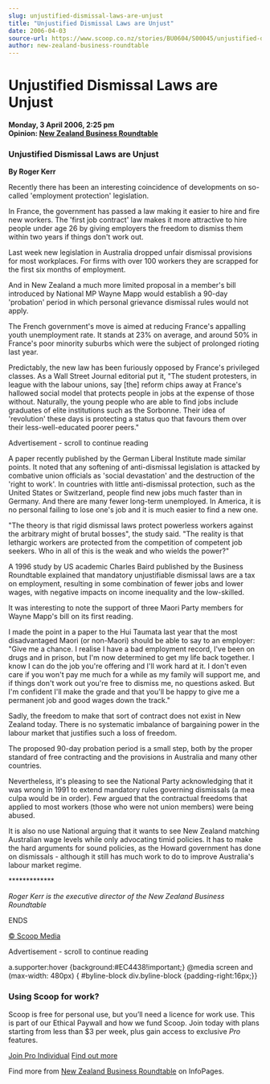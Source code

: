 ```yaml
---
slug: unjustified-dismissal-laws-are-unjust
title: "Unjustified Dismissal Laws are Unjust"
date: 2006-04-03
source-url: https://www.scoop.co.nz/stories/BU0604/S00045/unjustified-dismissal-laws-are-unjust.htm
author: new-zealand-business-roundtable
---
```

Unjustified Dismissal Laws are Unjust
=====================================

**Monday, 3 April 2006, 2:25 pm**  
**Opinion: [New Zealand Business Roundtable](https://info.scoop.co.nz/New_Zealand_Business_Roundtable)**

### Unjustified Dismissal Laws are Unjust

**By Roger Kerr**

Recently there has been an interesting coincidence of developments on so-called 'employment protection' legislation.

In France, the government has passed a law making it easier to hire and fire new workers. The 'first job contract' law makes it more attractive to hire people under age 26 by giving employers the freedom to dismiss them within two years if things don't work out.

Last week new legislation in Australia dropped unfair dismissal provisions for most workplaces. For firms with over 100 workers they are scrapped for the first six months of employment.

And in New Zealand a much more limited proposal in a member's bill introduced by National MP Wayne Mapp would establish a 90-day 'probation' period in which personal grievance dismissal rules would not apply.

The French government's move is aimed at reducing France's appalling youth unemployment rate. It stands at 23% on average, and around 50% in France's poor minority suburbs which were the subject of prolonged rioting last year.

Predictably, the new law has been furiously opposed by France's privileged classes. As a Wall Street Journal editorial put it, \"The student protesters, in league with the labour unions, say \[the\] reform chips away at France's hallowed social model that protects people in jobs at the expense of those without. Naturally, the young people who are able to find jobs include graduates of elite institutions such as the Sorbonne. Their idea of 'revolution' these days is protecting a status quo that favours them over their less-well-educated poorer peers."

Advertisement - scroll to continue reading





A paper recently published by the German Liberal Institute made similar points. It noted that any softening of anti-dismissal legislation is attacked by combative union officials as 'social devastation' and the destruction of the 'right to work'. In countries with little anti-dismissal protection, such as the United States or Switzerland, people find new jobs much faster than in Germany. And there are many fewer long-term unemployed. In America, it is no personal failing to lose one's job and it is much easier to find a new one.

"The theory is that rigid dismissal laws protect powerless workers against the arbitrary might of brutal bosses", the study said. "The reality is that lethargic workers are protected from the competition of competent job seekers. Who in all of this is the weak and who wields the power?"

A 1996 study by US academic Charles Baird published by the Business Roundtable explained that mandatory unjustifiable dismissal laws are a tax on employment, resulting in some combination of fewer jobs and lower wages, with negative impacts on income inequality and the low-skilled.

It was interesting to note the support of three Maori Party members for Wayne Mapp's bill on its first reading.

I made the point in a paper to the Hui Taumata last year that the most disadvantaged Maori (or non-Maori) should be able to say to an employer: "Give me a chance. I realise I have a bad employment record, I've been on drugs and in prison, but I'm now determined to get my life back together. I know I can do the job you're offering and I'll work hard at it. I don't even care if you won't pay me much for a while as my family will support me, and if things don't work out you're free to dismiss me, no questions asked. But I'm confident I'll make the grade and that you'll be happy to give me a permanent job and good wages down the track."

Sadly, the freedom to make that sort of contract does not exist in New Zealand today. There is no systematic imbalance of bargaining power in the labour market that justifies such a loss of freedom.

The proposed 90-day probation period is a small step, both by the proper standard of free contracting and the provisions in Australia and many other countries.

Nevertheless, it's pleasing to see the National Party acknowledging that it was wrong in 1991 to extend mandatory rules governing dismissals (a mea culpa would be in order). Few argued that the contractual freedoms that applied to most workers (those who were not union members) were being abused.

It is also no use National arguing that it wants to see New Zealand matching Australian wage levels while only advocating timid policies. It has to make the hard arguments for sound policies, as the Howard government has done on dismissals - although it still has much work to do to improve Australia's labour market regime.

\*\*\*\*\*\*\*\*\*\*\*\*\*

_Roger Kerr is the executive director of the New Zealand Business Roundtable_

ENDS

  

[© Scoop Media](http://www.scoop.co.nz/about/terms.html)  

Advertisement - scroll to continue reading



a.supporter:hover {background:#EC4438!important;} @media screen and (max-width: 480px) { #byline-block div.byline-block {padding-right:16px;}}

### Using Scoop for work?

Scoop is free for personal use, but you’ll need a licence for work use. This is part of our Ethical Paywall and how we fund Scoop. Join today with plans starting from less than $3 per week, plus gain access to exclusive _Pro_ features.  
  
[Join Pro Individual](https://pro.scoop.co.nz/Individual/?from=ProIn24) [Find out more](https://pro.scoop.co.nz/using-scoop-for-work/?from=ProIn24)

Find more from [New Zealand Business Roundtable](https://info.scoop.co.nz/New_Zealand_Business_Roundtable) on InfoPages.